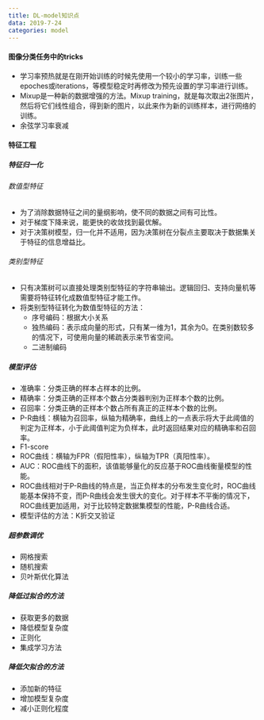 ```yaml
---
title: DL-model知识点
data: 2019-7-24
categories: model
---
```


#### 图像分类任务中的tricks

- 学习率预热就是在刚开始训练的时候先使用一个较小的学习率，训练一些epoches或iterations，等模型稳定时再修改为预先设置的学习率进行训练。
- Mixup是一种新的数据增强的方法。Mixup training，就是每次取出2张图片，然后将它们线性组合，得到新的图片，以此来作为新的训练样本，进行网络的训练。
- 余弦学习率衰减

#### 特征工程

##### 特征归一化

###### 数值型特征

- 为了消除数据特征之间的量纲影响，使不同的数据之间有可比性。
- 对于梯度下降来说，能更快的收敛找到最优解。
- 对于决策树模型，归一化并不适用，因为决策树在分裂点主要取决于数据集关于特征的信息增益比。

###### 类别型特征

- 只有决策树可以直接处理类别型特征的字符串输出。逻辑回归、支持向量机等需要将特征转化成数值型特征才能工作。
- 将类别型特征转化为数值型特征的方法：
  - 序号编码：根据大小关系
  - 独热编码：表示成向量的形式，只有某一维为1，其余为0。在类别数较多的情况下，可使用向量的稀疏表示来节省空间。
  - 二进制编码

##### 模型评估

- 准确率：分类正确的样本占样本的比例。
- 精确率：分类正确的正样本个数占分类器判别为正样本个数的比例。
- 召回率：分类正确的正样本个数占所有真正的正样本个数的比例。
- P-R曲线：横轴为召回率，纵轴为精确率，曲线上的一点表示将大于此阈值的判定为正样本，小于此阈值判定为负样本，此时返回结果对应的精确率和召回率。
- F1-score
- ROC曲线：横轴为FPR（假阳性率），纵轴为TPR（真阳性率）。
- AUC：ROC曲线下的面积，该值能够量化的反应基于ROC曲线衡量模型的性能。
- ROC曲线相对于P-R曲线的特点是，当正负样本的分布发生变化时，ROC曲线能基本保持不变，而P-R曲线会发生很大的变化。对于样本不平衡的情况下，ROC曲线更加适用，对于比较特定数据集模型的性能，P-R曲线合适。
- 模型评估的方法：K折交叉验证

##### 超参数调优

- 网格搜索
- 随机搜索
- 贝叶斯优化算法

##### 降低过拟合的方法

- 获取更多的数据
- 降低模型复杂度
- 正则化
- 集成学习方法

##### 降低欠拟合的方法

- 添加新的特征
- 增加模型复杂度
- 减小正则化程度